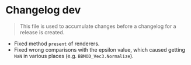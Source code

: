 # Changelog dev
> This file is used to accumulate changes before a changelog for a release is created.

* Fixed method `present` of renderers.
* Fixed wrong comparisons with the epsilon value, which caused getting `NaN` in various places (e.g. `BBMOD_Vec3.Normalize`).
